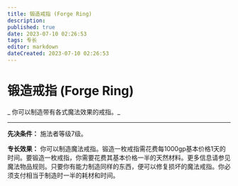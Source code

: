 ```yaml
---
title: 锻造戒指 (Forge Ring)
description: 
published: true
date: 2023-07-10 02:26:53
tags: 专长
editor: markdown
dateCreated: 2023-07-10 02:26:53
---
```


# 锻造戒指 (Forge Ring)

_ 你可以制造带有各式魔法效果的戒指。_

* * *

**先决条件：** 施法者等级7级。

**专长效果：**
你可以制造魔法戒指。锻造一枚戒指需花费每1000gp基本价格1天的时间。要锻造一枚戒指，你需要花费其基本价格一半的天然材料。更多信息请参见魔法物品规则。只要你有能力制造同样的东西，便可以修复损坏的魔法戒指。你必须支付相当于制造时一半的耗材和时间。

